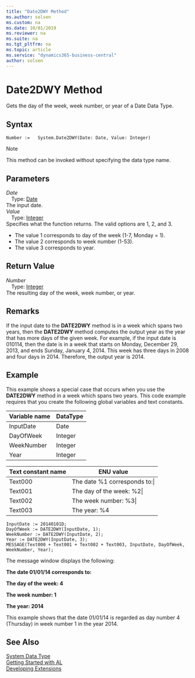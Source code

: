 ```yaml
---
title: "Date2DWY Method"
ms.author: solsen
ms.custom: na
ms.date: 10/01/2019
ms.reviewer: na
ms.suite: na
ms.tgt_pltfrm: na
ms.topic: article
ms.service: "dynamics365-business-central"
author: solsen
---
```

[//]: # (START>DO_NOT_EDIT)
[//]: # (IMPORTANT:Do not edit any of the content between here and the END>DO_NOT_EDIT.)
[//]: # (Any modifications should be made in the .xml files in the ModernDev repo.)
# Date2DWY Method
Gets the day of the week, week number, or year of a Date Data Type.


## Syntax
```
Number :=   System.Date2DWY(Date: Date, Value: Integer)
```
> [!NOTE]  
> This method can be invoked without specifying the data type name.  
## Parameters
*Date*  
&emsp;Type: [Date](../date/date-data-type.md)  
The input date.  
*Value*  
&emsp;Type: [Integer](../integer/integer-data-type.md)  
Specifies what the function returns. The valid options are 1, 2, and 3.
- The value 1 corresponds to day of the week (1-7, Monday = 1).
- The value 2 corresponds to week number (1-53).
- The value 3 corresponds to year.
        


## Return Value
*Number*  
&emsp;Type: [Integer](../integer/integer-data-type.md)  
The resulting day of the week, week number, or year.  


[//]: # (IMPORTANT: END>DO_NOT_EDIT)

## Remarks  
 If the input date to the **DATE2DWY** method is in a week which spans two years, then the **DATE2DWY** method computes the output year as the year that has more days of the given week. For example, if the input date is 010114, then the date is in a week that starts on Monday, December 29, 2013, and ends Sunday, January 4, 2014. This week has three days in 2008 and four days in 2014. Therefore, the output year is 2014.  
  
## Example  
 This example shows a special case that occurs when you use the **DATE2DWY** method in a week which spans two years. This code example requires that you create the following global variables and text constants.  
  
|Variable name|DataType|  
|-------------------|--------------|  
|InputDate|Date|  
|DayOfWeek|Integer|  
|WeekNumber|Integer|  
|Year|Integer|  
  
|Text constant name|ENU value|  
|------------------------|---------------|  
|Text000|The date %1 corresponds to:\\|  
|Text001|The day of the week: %2\\|  
|Text002|The week number: %3\\|  
|Text003|The year: %4|  
  
```  
InputDate := 20140101D;  
DayOfWeek := DATE2DWY(InputDate, 1);  
WeekNumber := DATE2DWY(InputDate, 2);  
Year := DATE2DWY(InputDate, 3);  
MESSAGE(Text000 + Text001 + Text002 + Text003, InputDate, DayOfWeek, WeekNumber, Year);  
```  
  
 The message window displays the following:  
  
 **The date 01/01/14 corresponds to:**  
  
 **The day of the week: 4**  
  
 **The week number: 1**  
  
 **The year: 2014**  
  
 This example shows that the date 01/01/14 is regarded as day number 4 \(Thursday\) in week number 1 in the year 2014.  
  

## See Also
[System Data Type](system-data-type.md)  
[Getting Started with AL](../../devenv-get-started.md)  
[Developing Extensions](../../devenv-dev-overview.md)
